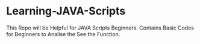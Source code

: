 # Learning-JAVA-Scripts
This Repo will be Helpful for JAVA Scripts Beginners. Contains Basic Codes for Beginners to Analise the See the Function.
